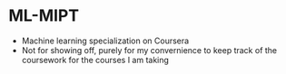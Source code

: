 # ML-MIPT
- Machine learning specialization on Coursera
- Not for showing off, purely for my convernience to keep track of the coursework for the courses I am taking
